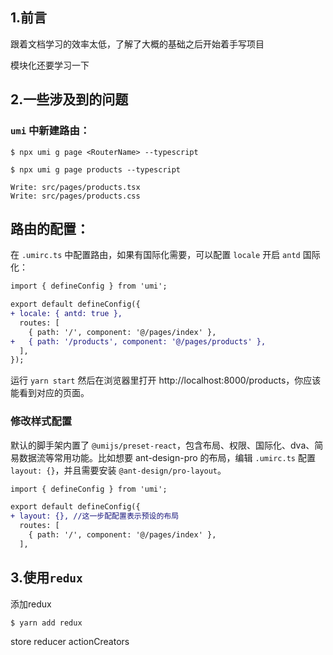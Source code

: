 ## 1.前言

跟着文档学习的效率太低，了解了大概的基础之后开始着手写项目

模块化还要学习一下

## 2.一些涉及到的问题

### **`umi` 中新建路由：**

```
$ npx umi g page <RouterName> --typescript
```

```
$ npx umi g page products --typescript

Write: src/pages/products.tsx
Write: src/pages/products.css
```

## **路由的配置：**

在 `.umirc.ts` 中配置路由，如果有国际化需要，可以配置 `locale` 开启 `antd` 国际化：

```diff
import { defineConfig } from 'umi';

export default defineConfig({
+ locale: { antd: true },
  routes: [
    { path: '/', component: '@/pages/index' },
+   { path: '/products', component: '@/pages/products' },
  ],
});
```

运行 `yarn start` 然后在浏览器里打开 http://localhost:8000/products，你应该能看到对应的页面。

### 修改样式配置

默认的脚手架内置了 `@umijs/preset-react`，包含布局、权限、国际化、dva、简易数据流等常用功能。比如想要 ant-design-pro 的布局，编辑 `.umirc.ts` 配置 `layout: {}`，并且需要安装 `@ant-design/pro-layout`。

```diff
import { defineConfig } from 'umi';

export default defineConfig({
+ layout: {}, //这一步配配置表示预设的布局
  routes: [
    { path: '/', component: '@/pages/index' },
  ],
```

## 3.使用`redux`

添加redux

```
$ yarn add redux
```

store reducer actionCreators